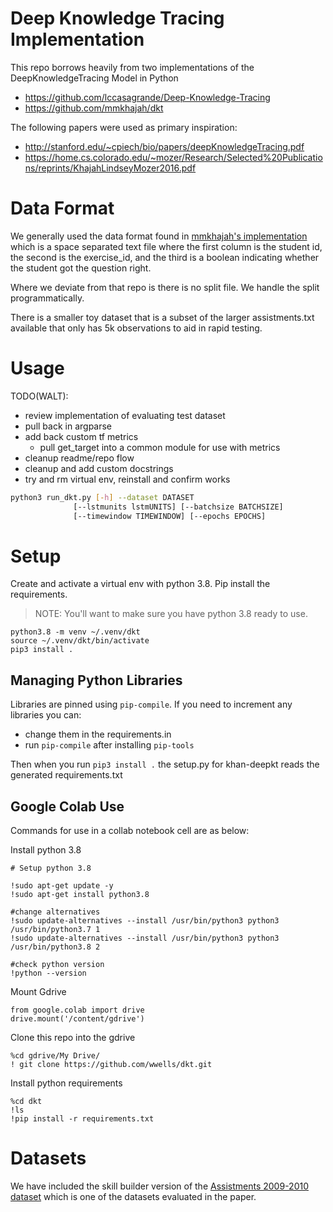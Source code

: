 # Deep Knowledge Tracing Implementation

This repo borrows heavily from two implementations of the DeepKnowledgeTracing Model in Python
* https://github.com/lccasagrande/Deep-Knowledge-Tracing
* https://github.com/mmkhajah/dkt

The following papers were used as primary inspiration:

* http://stanford.edu/~cpiech/bio/papers/deepKnowledgeTracing.pdf
* https://home.cs.colorado.edu/~mozer/Research/Selected%20Publications/reprints/KhajahLindseyMozer2016.pdf


# Data Format

We generally used the data format found in [mmkhajah's implementation](https://github.com/mmkhajah/dkt) which is a space separated text file
where the first column is the student id, the second is the exercise_id, and the third is a boolean indicating whether the student got the question right.

Where we deviate from that repo is there is no split file.   We handle the split programmatically.

There is a smaller toy dataset that is a subset of the larger assistments.txt available that only has 5k observations to aid in rapid testing.

# Usage

TODO(WALT):

* review implementation of evaluating test dataset
* pull back in argparse
* add back custom tf metrics
   * pull get_target into a common module for use with metrics
* cleanup readme/repo flow
* cleanup and add custom docstrings
* try and rm virtual env, reinstall and confirm works

```sh
python3 run_dkt.py [-h] --dataset DATASET
              [--lstmunits lstmUNITS] [--batchsize BATCHSIZE]
              [--timewindow TIMEWINDOW] [--epochs EPOCHS]
```
# Setup

Create and activate a virtual env with python 3.8.   Pip install the requirements.

> NOTE:   You'll want to make sure you have python 3.8 ready to use.

```
python3.8 -m venv ~/.venv/dkt
source ~/.venv/dkt/bin/activate
pip3 install .
```

## Managing Python Libraries

Libraries are pinned using `pip-compile`.   If you need to increment any libraries you can:
* change them in the requirements.in
* run `pip-compile` after installing `pip-tools`

Then when you run `pip3 install .` the setup.py for khan-deepkt reads the generated requirements.txt

## Google Colab Use

Commands for use in a collab notebook cell are as below:

Install python 3.8
```
# Setup python 3.8

!sudo apt-get update -y
!sudo apt-get install python3.8

#change alternatives
!sudo update-alternatives --install /usr/bin/python3 python3 /usr/bin/python3.7 1
!sudo update-alternatives --install /usr/bin/python3 python3 /usr/bin/python3.8 2

#check python version
!python --version
```

Mount Gdrive
```
from google.colab import drive
drive.mount('/content/gdrive')
```

Clone this repo into the gdrive
```
%cd gdrive/My Drive/
! git clone https://github.com/wwells/dkt.git
```

Install python requirements
```
%cd dkt
!ls
!pip install -r requirements.txt
```

# Datasets

We have included the skill builder version of the [Assistments 2009-2010 dataset](https://sites.google.com/site/assistmentsdata/home/assistment-2009-2010-data/skill-builder-data-2009-2010) which is one of the datasets evaluated in the paper.